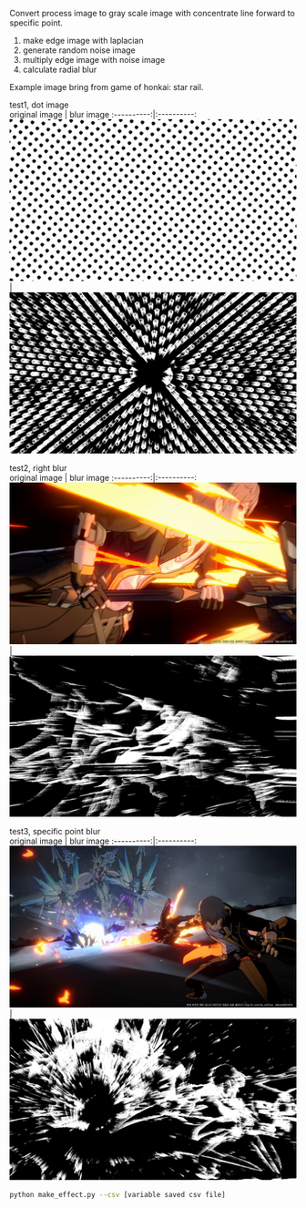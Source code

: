 Convert process image to gray scale image with concentrate line forward to specific point.   
1. make edge image with laplacian   
2. generate random noise image   
3. multiply edge image with noise image
4. calculate radial blur   
   
Example image bring from game of honkai: star rail.   
   
test1, dot image   
original image  |  blur image
:----------:|:----------:
![](test_1_picture.png)  |  ![](test_1_blur.png)
   
test2, right blur   
original image  |  blur image
:----------:|:----------:
![](test_2_picture.png)  |  ![](test_2_blur.png)
   
test3, specific point blur   
original image  |  blur image
:----------:|:----------:
![](test_3_picture.png)  |  ![](test_3_blur.png)

```bash
python make_effect.py --csv [variable saved csv file]
```